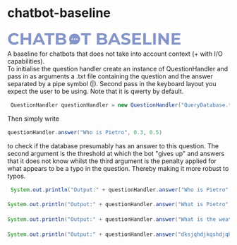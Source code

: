 # chatbot-baseline
![chatbot baseline logo](miscellaneous/chatbot-baseline-logo.png)</br>
A baseline for chatbots that does not take into account context (+ with I/O capabilities).</br>
To initialise the question handler create an instance of QuestionHandler and pass in as arguments a .txt file containing the question and the answer separated by a pipe symbol (|). Second pass in the keyboard layout you expect the user to be using. Note that it is qwerty by default.</br>
```java
 QuestionHandler questionHandler = new QuestionHandler("QueryDatabase.txt", "qwerty.txt");
```
Then simply write 
```java
questionHandler.answer("Who is Pietro", 0.3, 0.5)
```
to check if the database presumably has an answer to this question. The second argument is the threshold at which the bot "gives up" and answers that it does not know whilst the third argument is the penalty applied for what appears to be a typo in the question. Thereby making it more robust to typos.</br>
```java
 System.out.println("Output:" + questionHandler.answer("Who is Pietro", 0.3, 0.5));

System.out.println("Output:" + questionHandler.answer("What is Pietro", 1.0, 0.5));

System.out.println("Output:" + questionHandler.answer("What is the weather in Maastricht today", 0.3, 0.5));

System.out.println("Output:" + questionHandler.answer("dksjqhdjkqshdjqhdkjqsy", 0.3, 0.5));
```

